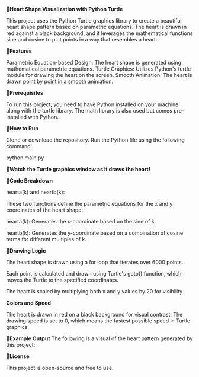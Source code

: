 🔗**Heart Shape Visualization with Python Turtle**

This project uses the Python Turtle graphics library to create a beautiful heart shape pattern based on parametric equations. The heart is drawn in red against a black background, and it leverages the mathematical functions sine and cosine to plot points in a way that resembles a heart.


🔗**Features**

Parametric Equation-based Design: The heart shape is generated using mathematical parametric equations.
Turtle Graphics: Utilizes Python's turtle module for drawing the heart on the screen.
Smooth Animation: The heart is drawn point by point in a smooth animation.


🔗**Prerequisites**

To run this project, you need to have Python installed on your machine along with the turtle library. The math library is also used but comes pre-installed with Python.


🔗**How to Run**

Clone or download the repository.
Run the Python file using the following command:

python main.py

🔗**Watch the Turtle graphics window as it draws the heart!**


🔗**Code Breakdown**

hearta(k) and heartb(k):

These two functions define the parametric equations for the x and y coordinates of the heart shape:

hearta(k): Generates the x-coordinate based on the sine of k.

heartb(k): Generates the y-coordinate based on a combination of cosine terms for different multiples of k.


🔗**Drawing Logic**

The heart shape is drawn using a for loop that iterates over 6000 points.

Each point is calculated and drawn using Turtle's goto() function, which moves the Turtle to the specified coordinates.

The heart is scaled by multiplying both x and y values by 20 for visibility.

**Colors and Speed**

The heart is drawn in red on a black background for visual contrast.
The drawing speed is set to 0, which means the fastest possible speed in Turtle graphics.


🔗**Example Output**
The following is a visual of the heart pattern generated by this project:


🔗**License**

This project is open-source and free to use.
